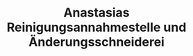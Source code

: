 ---
title: "Anastasias Reinigungsannahmestelle und Änderungsschneiderei"
url: /fuerstenfeldbruck/anastasias-reinigungsannahmestelle-und-aenderungsschneiderei/
shop: Wäscherei
---